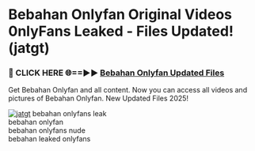 # Bebahan Onlyfan Original Videos 0nlyFans Leaked - Files Updated! (jatgt)

<h3>🔴 CLICK HERE 🌐==►► <a href="https://tinyurl.com/3hn5wdd3" rel="nofollow">Bebahan Onlyfan Updated Files</a></h3>

Get Bebahan Onlyfan and all content. Now you can access all videos and pictures of Bebahan Onlyfan. New Updated Files 2025!

[![jatgt](https://i.imgur.com/4HnBqBT.gif)](https://tinyurl.com/3hn5wdd3)
bebahan onlyfans leak<br>
bebahan onlyfan<br>
bebahan onlyfans nude<br>
bebahan leaked onlyfans